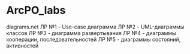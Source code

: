 # ArcPO_labs
diagrams.net
ЛР №1 - Use-case диаграмма
ЛР №2 - UML-диаграммы классов
ЛР №3 - диаграмма развертывания
ЛР №4 - диаграммы кооперации, последовательностей
ЛР №5 - диаграммы состояний, активностей
